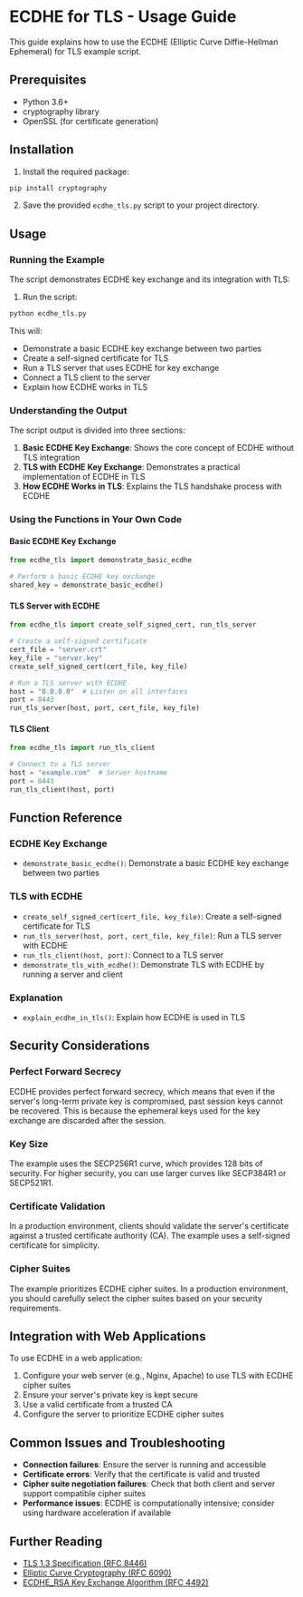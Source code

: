 # ECDHE for TLS - Usage Guide

This guide explains how to use the ECDHE (Elliptic Curve Diffie-Hellman Ephemeral) for TLS example script.

## Prerequisites

- Python 3.6+
- cryptography library
- OpenSSL (for certificate generation)

## Installation

1. Install the required package:

```bash
pip install cryptography
```

2. Save the provided `ecdhe_tls.py` script to your project directory.

## Usage

### Running the Example

The script demonstrates ECDHE key exchange and its integration with TLS:

1. Run the script:

```bash
python ecdhe_tls.py
```

This will:
- Demonstrate a basic ECDHE key exchange between two parties
- Create a self-signed certificate for TLS
- Run a TLS server that uses ECDHE for key exchange
- Connect a TLS client to the server
- Explain how ECDHE works in TLS

### Understanding the Output

The script output is divided into three sections:

1. **Basic ECDHE Key Exchange**: Shows the core concept of ECDHE without TLS integration
2. **TLS with ECDHE Key Exchange**: Demonstrates a practical implementation of ECDHE in TLS
3. **How ECDHE Works in TLS**: Explains the TLS handshake process with ECDHE

### Using the Functions in Your Own Code

#### Basic ECDHE Key Exchange

```python
from ecdhe_tls import demonstrate_basic_ecdhe

# Perform a basic ECDHE key exchange
shared_key = demonstrate_basic_ecdhe()
```

#### TLS Server with ECDHE

```python
from ecdhe_tls import create_self_signed_cert, run_tls_server

# Create a self-signed certificate
cert_file = "server.crt"
key_file = "server.key"
create_self_signed_cert(cert_file, key_file)

# Run a TLS server with ECDHE
host = "0.0.0.0"  # Listen on all interfaces
port = 8443
run_tls_server(host, port, cert_file, key_file)
```

#### TLS Client

```python
from ecdhe_tls import run_tls_client

# Connect to a TLS server
host = "example.com"  # Server hostname
port = 8443
run_tls_client(host, port)
```

## Function Reference

### ECDHE Key Exchange

- `demonstrate_basic_ecdhe()`: Demonstrate a basic ECDHE key exchange between two parties

### TLS with ECDHE

- `create_self_signed_cert(cert_file, key_file)`: Create a self-signed certificate for TLS
- `run_tls_server(host, port, cert_file, key_file)`: Run a TLS server with ECDHE
- `run_tls_client(host, port)`: Connect to a TLS server
- `demonstrate_tls_with_ecdhe()`: Demonstrate TLS with ECDHE by running a server and client

### Explanation

- `explain_ecdhe_in_tls()`: Explain how ECDHE is used in TLS

## Security Considerations

### Perfect Forward Secrecy

ECDHE provides perfect forward secrecy, which means that even if the server's long-term private key is compromised, past session keys cannot be recovered. This is because the ephemeral keys used for the key exchange are discarded after the session.

### Key Size

The example uses the SECP256R1 curve, which provides 128 bits of security. For higher security, you can use larger curves like SECP384R1 or SECP521R1.

### Certificate Validation

In a production environment, clients should validate the server's certificate against a trusted certificate authority (CA). The example uses a self-signed certificate for simplicity.

### Cipher Suites

The example prioritizes ECDHE cipher suites. In a production environment, you should carefully select the cipher suites based on your security requirements.

## Integration with Web Applications

To use ECDHE in a web application:

1. Configure your web server (e.g., Nginx, Apache) to use TLS with ECDHE cipher suites
2. Ensure your server's private key is kept secure
3. Use a valid certificate from a trusted CA
4. Configure the server to prioritize ECDHE cipher suites

## Common Issues and Troubleshooting

- **Connection failures**: Ensure the server is running and accessible
- **Certificate errors**: Verify that the certificate is valid and trusted
- **Cipher suite negotiation failures**: Check that both client and server support compatible cipher suites
- **Performance issues**: ECDHE is computationally intensive; consider using hardware acceleration if available

## Further Reading

- [TLS 1.3 Specification (RFC 8446)](https://tools.ietf.org/html/rfc8446)
- [Elliptic Curve Cryptography (RFC 6090)](https://tools.ietf.org/html/rfc6090)
- [ECDHE_RSA Key Exchange Algorithm (RFC 4492)](https://tools.ietf.org/html/rfc4492)
